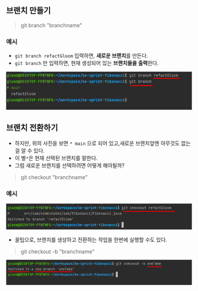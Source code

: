 ## 브랜치 만들기 
> git branch "branchname"

### 예시 
 -  `git branch refactGloom` 입력하면, **새로운 브랜치**를 만든다.
 - `git branch` 만 입력하면, 현재 생성되어 있는 **브랜치들을 출력**한다.
 
 <img src="./images/gitBranch1.png">


## 브랜치 전환하기
 - 하지만, 위의 사진을 보면 `* main` 으로 되어 있고,새로운 브랜치앞엔 아무것도 없는 걸 알 수 있다.
 - 이 별`*`은 현재 선택된 브랜치를 말한다.
 - 그럼 새로운 브랜치를 선택하려면 어떻게 해야될까? 

 > git checkout "branchname"

### 예시 
 <img src="./images/gitBranchCheckOut.png">
 
  - 꿀팁으로, 브랜치를 생성하고 전환하는 작업을 한번에 실행할 수도 있다. 
> git checkout -b "branchname"

 <img src="./images/gitBranchOneTake.png">
